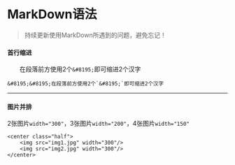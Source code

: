# MarkDown语法


> 持续更新使用MarkDown所遇到的问题，避免忘记！

#### 首行缩进

&#8195;&#8195;在段落前方使用2个`&#8195;`即可缩进2个汉字

```
&#8195;&#8195;在段落前方使用2个`&#8195;`即可缩进2个汉字
```

------

#### 图片并排

2张图片`width="300"`，3张图片`width="200"`，4张图片`width="150"`

```
<center class="half">
    <img src="img1.jpg" width="300"/>
    <img src="img2.jpg" width="300"/>
</center>
```



